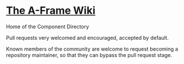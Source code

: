 # [The A-Frame Wiki](http://aframe.wiki)

Home of the Component Directory

Pull requests very welcomed and encouraged, accepted by default.

Known members of the community are welcome to request becoming a repository maintainer, so that they can bypass the pull request stage.
